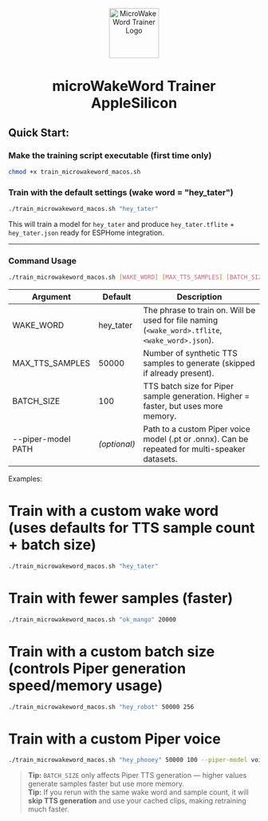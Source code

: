 <div align="center">
  <img src="https://raw.githubusercontent.com/TaterTotterson/microWakeWord-Trainer-Docker/refs/heads/main/mmw.png" alt="MicroWakeWord Trainer Logo" width="100" />
  <h1>microWakeWord Trainer AppleSilicon</h1>
</div>

## **Quick Start:**

### Make the training script executable (first time only)
```bash
chmod +x train_microwakeword_macos.sh
```
### Train with the default settings (wake word = "hey_tater")
```bash
./train_microwakeword_macos.sh "hey_tater"
```
This will train a model for `hey_tater` and produce `hey_tater.tflite` + `hey_tater.json`
ready for ESPHome integration.

---

### Command Usage
```bash
./train_microwakeword_macos.sh [WAKE_WORD] [MAX_TTS_SAMPLES] [BATCH_SIZE] [--piper-model path.pt] [...]
```
| Argument              | Default     | Description |
|----------------------|-------------|-------------|
| WAKE_WORD            | hey_tater  | The phrase to train on. Will be used for file naming (`<wake_word>.tflite`, `<wake_word>.json`). |
| MAX_TTS_SAMPLES      | 50000       | Number of synthetic TTS samples to generate (skipped if already present). |
| BATCH_SIZE           | 100         | TTS batch size for Piper sample generation. Higher = faster, but uses more memory. |
| --piper-model PATH   | *(optional)*| Path to a custom Piper voice model (.pt or .onnx). Can be repeated for multi-speaker datasets. |

Examples:

# Train with a custom wake word (uses defaults for TTS sample count + batch size)
```bash
./train_microwakeword_macos.sh "hey_tater"
```
# Train with fewer samples (faster)
```bash
./train_microwakeword_macos.sh "ok_mango" 20000
```
# Train with a custom batch size (controls Piper generation speed/memory usage)
```bash
./train_microwakeword_macos.sh "hey_robot" 50000 256
```
# Train with a custom Piper voice
```bash
./train_microwakeword_macos.sh "hey_phooey" 50000 100 --piper-model voices/en_US-amy.pt
```
> **Tip:** `BATCH_SIZE` only affects Piper TTS generation — higher values generate samples faster but use more memory.  
> **Tip:** If you rerun with the same wake word and sample count, it will **skip TTS generation** and use your cached clips, making retraining much faster.

